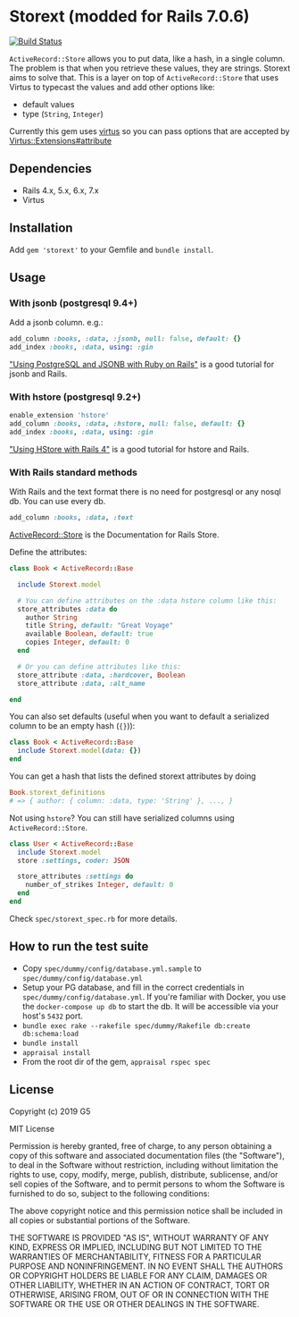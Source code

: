 # Storext (modded for Rails 7.0.6)

[![Build Status](https://travis-ci.org/G5/storext.svg?branch=master)](https://travis-ci.org/G5/storext)

`ActiveRecord::Store` allows you to put data, like a hash, in a single column. The problem is that when you retrieve these values, they are strings. Storext aims to solve that. This is a layer on top of `ActiveRecord::Store` that uses Virtus to typecast the values and add other options like:

* default values
* type (`String`, `Integer`)

Currently this gem uses [virtus](https://github.com/solnic/virtus) so you can pass options that are accepted by [Virtus::Extensions#attribute](https://github.com/solnic/virtus#using-virtus-with-classes)

## Dependencies

  * Rails 4.x, 5.x, 6.x, 7.x
  * Virtus

## Installation

Add `gem 'storext'` to your Gemfile and `bundle install`.

## Usage

### With jsonb (postgresql 9.4+)

Add a jsonb column. e.g.:

```ruby
add_column :books, :data, :jsonb, null: false, default: {}
add_index :books, :data, using: :gin
```

["Using PostgreSQL and JSONB with Ruby on Rails"](http://nandovieira.com/using-postgresql-and-jsonb-with-ruby-on-rails) is a good tutorial for jsonb and Rails.

### With hstore (postgresql 9.2+)

```ruby
enable_extension 'hstore'
add_column :books, :data, :hstore, null: false, default: {}
add_index :books, :data, using: :gin
```

["Using HStore with Rails 4"](https://mikecoutermarsh.com/using-hstore-with-rails-4/) is a good tutorial for hstore and Rails.


### With Rails standard methods

With Rails and the text format there is no need for postgresql or any nosql db. You can use every db.

```ruby
add_column :books, :data, :text
```

[ActiveRecord::Store](https://api.rubyonrails.org/classes/ActiveRecord/Store.html) is the Documentation for Rails Store.


Define the attributes:

```ruby
class Book < ActiveRecord::Base

  include Storext.model

  # You can define attributes on the :data hstore column like this:
  store_attributes :data do
    author String
    title String, default: "Great Voyage"
    available Boolean, default: true
    copies Integer, default: 0
  end

  # Or you can define attributes like this:
  store_attribute :data, :hardcover, Boolean
  store_attribute :data, :alt_name

end
```

You can also set defaults (useful when you want to default a serialized column to be an empty hash (`{}`)):

```ruby
class Book < ActiveRecord::Base
  include Storext.model(data: {})
end
```

You can get a hash that lists the defined storext attributes by doing

```ruby
Book.storext_definitions
# => { author: { column: :data, type: 'String' }, ..., }
```

Not using `hstore`? You can still have serialized columns using `ActiveRecord::Store`.

```ruby
class User < ActiveRecord::Base
  include Storext.model
  store :settings, coder: JSON

  store_attributes :settings do
    number_of_strikes Integer, default: 0
  end
end
```

Check `spec/storext_spec.rb` for more details.

## How to run the test suite

- Copy `spec/dummy/config/database.yml.sample` to `spec/dummy/config/database.yml`
- Setup your PG database, and fill in the correct credentials in `spec/dummy/config/database.yml`. If you're familiar with Docker, you use the `docker-compose up db` to start the db. It will be accessible via your host's `5432` port.
- `bundle exec rake --rakefile spec/dummy/Rakefile db:create db:schema:load`
- `bundle install`
- `appraisal install`
- From the root dir of the gem, `appraisal rspec spec`

## License

Copyright (c) 2019 G5

MIT License

Permission is hereby granted, free of charge, to any person obtaining a copy of this software and associated documentation files (the "Software"), to deal in the Software without restriction, including without limitation the rights to use, copy, modify, merge, publish, distribute, sublicense, and/or sell copies of the Software, and to permit persons to whom the Software is furnished to do so, subject to the following conditions:

The above copyright notice and this permission notice shall be included in all copies or substantial portions of the Software.

THE SOFTWARE IS PROVIDED "AS IS", WITHOUT WARRANTY OF ANY KIND, EXPRESS OR IMPLIED, INCLUDING BUT NOT LIMITED TO THE WARRANTIES OF MERCHANTABILITY, FITNESS FOR A PARTICULAR PURPOSE AND NONINFRINGEMENT. IN NO EVENT SHALL THE AUTHORS OR COPYRIGHT HOLDERS BE LIABLE FOR ANY CLAIM, DAMAGES OR OTHER LIABILITY, WHETHER IN AN ACTION OF CONTRACT, TORT OR OTHERWISE, ARISING FROM, OUT OF OR IN CONNECTION WITH THE SOFTWARE OR THE USE OR OTHER DEALINGS IN THE SOFTWARE.

  [active_record_store]: https://api.rubyonrails.org/classes/ActiveRecord/Store.html
